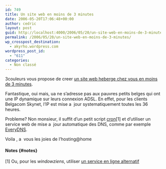 ```yaml
---
id: 749
title: Un site web en moins de 3 minutes
date: 2006-05-20T17:06:48+00:00
author: cedric
layout: post
guid: http://localhost:4000/2006/05/20/un-site-web-en-moins-de-3-minutes.html
permalink: /2006/05/20/un-site-web-en-moins-de-3-minutes/
wp_crosspost_destination:
  - akyrho.wordpress.com
wordpress_post_id:
  - "611"
categories:
  - Non classé
---
```

3couleurs vous propose de creer [un site web heberge chez vous en moins de 3 minutes](http://3couleurs.blogspot.com/2006/05/un-site-web-en-moins-de-3-minutes.html).

Fantastique, oui mais, ua ne s’adresse pas aux pauvres petits belges qui ont une IP dynamique sur leurs connexion ADSL. En effet, pour les clients Belgacom Skynet, l’IP est mise a  jour systematiquement toutes les 36 heures.

Probleme? Non monsieur, il suffit d’un petit script [cron](http://fr.wikipedia.org/wiki/Cron/)[1] et d’utiliser un service web de mise a  jour automatique des DNS, comme par exemple [EveryDNS](http://www.everydns.net/).

Voila , a  vous les joies de l’hosting@home

#### Notes {#notes}

[1] Ou, pour les _windowziens_, utiliser [un service en ligne alternatif](http://www.webcron.org/)